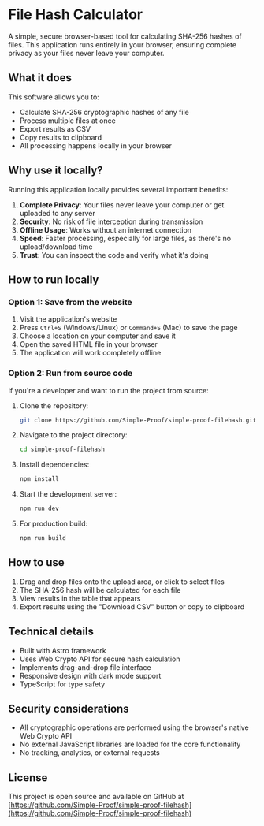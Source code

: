 # File Hash Calculator

A simple, secure browser-based tool for calculating SHA-256 hashes of files. This application runs entirely in your browser, ensuring complete privacy as your files never leave your computer.

## What it does

This software allows you to:
- Calculate SHA-256 cryptographic hashes of any file
- Process multiple files at once
- Export results as CSV
- Copy results to clipboard
- All processing happens locally in your browser

## Why use it locally?

Running this application locally provides several important benefits:

1. **Complete Privacy**: Your files never leave your computer or get uploaded to any server
2. **Security**: No risk of file interception during transmission
3. **Offline Usage**: Works without an internet connection
4. **Speed**: Faster processing, especially for large files, as there's no upload/download time
5. **Trust**: You can inspect the code and verify what it's doing

## How to run locally

### Option 1: Save from the website

1. Visit the application's website
2. Press `Ctrl+S` (Windows/Linux) or `Command+S` (Mac) to save the page
3. Choose a location on your computer and save it
4. Open the saved HTML file in your browser
5. The application will work completely offline

### Option 2: Run from source code

If you're a developer and want to run the project from source:

1. Clone the repository:
   ```bash
   git clone https://github.com/Simple-Proof/simple-proof-filehash.git
   ```

2. Navigate to the project directory:
   ```bash
   cd simple-proof-filehash
   ```

3. Install dependencies:
   ```bash
   npm install
   ```

4. Start the development server:
   ```bash
   npm run dev
   ```

5. For production build:
   ```bash
   npm run build
   ```

## How to use

1. Drag and drop files onto the upload area, or click to select files
2. The SHA-256 hash will be calculated for each file
3. View results in the table that appears
4. Export results using the "Download CSV" button or copy to clipboard

## Technical details

- Built with Astro framework
- Uses Web Crypto API for secure hash calculation
- Implements drag-and-drop file interface
- Responsive design with dark mode support
- TypeScript for type safety

## Security considerations

- All cryptographic operations are performed using the browser's native Web Crypto API
- No external JavaScript libraries are loaded for the core functionality
- No tracking, analytics, or external requests

## License

This project is open source and available on GitHub at [https://github.com/Simple-Proof/simple-proof-filehash](https://github.com/Simple-Proof/simple-proof-filehash)
